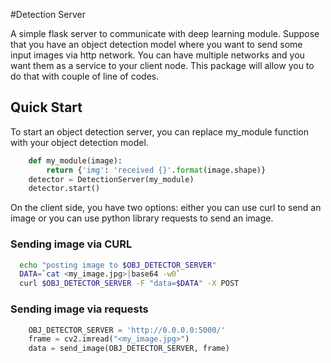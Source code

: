 #Detection Server

A simple flask server to communicate with deep learning module.
Suppose that you have an object detection model where you want to send some input images via http network.
You can have multiple networks and you want them as a service to your client node. 
This package will allow you to do that with couple of line of codes. 

## Quick Start 
To start an object detection server, you can replace my_module function with your object detection model. 

```python 
    def my_module(image):
        return {'img': 'received {}'.format(image.shape)}
    detector = DetectionServer(my_module)
    detector.start()
```

On the client side, you have two options: either you can use curl to send an image or 
you can use python library requests to send an image.

### Sending image via CURL 
```bash 
  echo "posting image to $OBJ_DETECTOR_SERVER"
  DATA=`cat <my_image.jpg>|base64 -w0`
  curl $OBJ_DETECTOR_SERVER -F "data=$DATA" -X POST
```


### Sending image via requests
```python
    OBJ_DETECTOR_SERVER = 'http://0.0.0.0:5000/'
    frame = cv2.imread("<my_image.jpg>")
    data = send_image(OBJ_DETECTOR_SERVER, frame)
```
